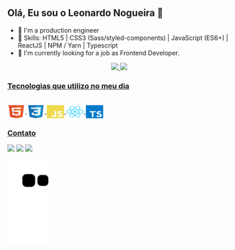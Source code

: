 ## Olá, Eu sou o Leonardo Nogueira 👋

- 🔭 I'm a production engineer
- 🚀 Skills: HTML5 | CSS3 (Sass/styled-components) | JavaScript (ES6+) | ReactJS | NPM / Yarn | Typescript
- 💼 I'm currently looking for a job as Frontend Developer.

<div align="center">
  <a href="https://github.com/Leo-ngra">
  <img height="180em" src="https://github-readme-stats.vercel.app/api?username=Leo-ngra&show_icons=true&theme=dracula&include_all_commits=true&count_private=true"/>
  <img height="180em" src="https://github-readme-stats.vercel.app/api/top-langs/?username=Leo-ngra&layout=compact&langs_count=7&theme=dracula"/>
</div>

### Tecnologias que utilizo no meu dia
<div style="display: inline_block"><br>

  <img align="center" alt="Rafa-HTML" height="30" width="40" src="https://raw.githubusercontent.com/devicons/devicon/master/icons/html5/html5-original.svg">
  <img align="center" alt="Rafa-CSS" height="30" width="40" src="https://raw.githubusercontent.com/devicons/devicon/master/icons/css3/css3-original.svg">
  <img align="center" alt="Rafa-Js" height="30" width="40" src="https://raw.githubusercontent.com/devicons/devicon/master/icons/javascript/javascript-plain.svg">
  <img align="center" alt="Rafa-React" height="30" width="40" src="https://raw.githubusercontent.com/devicons/devicon/master/icons/react/react-original.svg">
  <img align="center" alt="Rafa-Ts" height="30" width="40" src="https://raw.githubusercontent.com/devicons/devicon/master/icons/typescript/typescript-plain.svg">

  
</div>

### Contato

<div>
<a href = "mailto:leonardo.ngra@gmail.com"><img src="https://img.shields.io/badge/-Gmail-%23333?style=for-the-badge&logo=gmail&logoColor=white" target="_blank"></a>  
<a href="https://www.linkedin.com/in/leonardo-nogueira-721248119" target="_blank"><img src="https://img.shields.io/badge/-LinkedIn-%230077B5?style=for-the-badge&logo=linkedin&logoColor=white" target="_blank"></a>
	<a href = 'https://api.whatsapp.com/send?phone=5513996185942'><img src='https://img.shields.io/badge/WhatsApp-25D366?style=for-the-badge&logo=whatsapp&logoColor=white'/></a>
</div>

![snake_elf](https://github.com/Leo-ngra/Leo-ngra/blob/output/github-contribution-grid-snake.svg)


